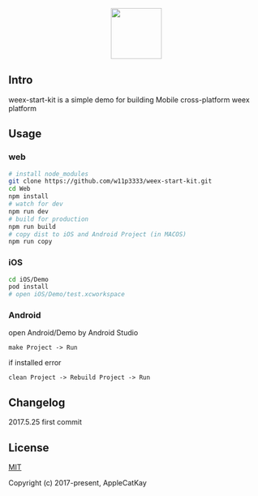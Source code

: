 
<p align="center"><img width="100"src="https://market.dotwe.org/assets/images/logo.png"></a></p>

## Intro

weex-start-kit is a simple demo for building Mobile cross-platform weex platform

## Usage

### web

```bash
# install node_modules
git clone https://github.com/w11p3333/weex-start-kit.git
cd Web
npm install
# watch for dev
npm run dev
# build for production
npm run build
# copy dist to iOS and Android Project (in MACOS)
npm run copy
```

### iOS

```bash
cd iOS/Demo
pod install
# open iOS/Demo/test.xcworkspace
```

### Android

open Android/Demo by Android Studio  

```
make Project -> Run
```

if installed error

```
clean Project -> Rebuild Project -> Run
```
## Changelog

2017.5.25 first commit

## License

[MIT](http://opensource.org/licenses/MIT)

Copyright (c) 2017-present, AppleCatKay


